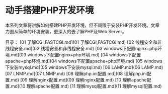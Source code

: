 # 动手搭建PHP开发环境

本系列文章将讲解如何搭建PHP开发环境，但不局限于安装PHP开发环境。文章力图从简单的环境安装，更深入的去了解PHP及Web Server。

目录：
[01 了解CGI,FASTCGI.md](01 了解CGI,FASTCGI.md)
[02 线程安全和非线程安全.md](02 线程安全和非线程安全.md)
[03 windows下配置nginx+php环境.md](03 windows下配置nginx+php环境.md)
[04 windows下配置apache+php环境.md](04 windows下配置apache+php环境.md)
[05 windows下安装mysql.md](05 windows下安装mysql.md)
[06 LAMP.md](06 LAMP.md)
[07 LNMP.md](07 LNMP.md)
[08 理解php.ini配置.md](08 理解php.ini配置.md)
[09 理解nginx配置.md](09 理解nginx配置.md)
[10 理解apache配置.md](10 理解apache配置.md)
[11 理解mysql配置.md](11 理解mysql配置.md)